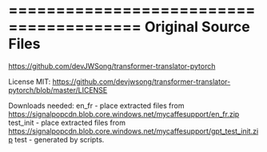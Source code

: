 ========================================
Original Source Files
========================================

https://github.com/devJWSong/transformer-translator-pytorch

License MIT: https://github.com/devjwsong/transformer-translator-pytorch/blob/master/LICENSE

Downloads needed:
en_fr - place extracted files from https://signalpopcdn.blob.core.windows.net/mycaffesupport/en_fr.zip
test_init - place extracted files from https://signalpopcdn.blob.core.windows.net/mycaffesupport/gpt_test_init.zip
test - generated by scripts.
